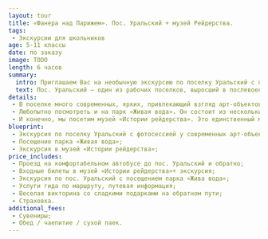 ```yaml
---
layout: tour
title: «Фанера над Парижем». Пос. Уральский + музей Рейдерства.
tags:
 - Экскурсии для школьников
age: 5-11 классы
date: по заказу
image: TODO
length: 6 часов
summary:
  intro: Приглашаем Вас на необычную экскурсию по поселку Уральский с посещением единственного в своем роде музея Рейдерства.
  text: Пос. Уральский – один из рабочих поселков, выросший в послевоенные годы. Его появление вызвано строительством крупного, единственного в регионе, Пермского фанерного комбината. И завод, и поселок в короткое время получили широкую известность и добрую славу. Поселок – за необыкновенную красоту, завод – за свою продукцию.
details:
 - В поселке много современных, ярких, привлекающий взгляд арт-объектов. Так, например, мы увидим фанерную Эйфелеву башню, раскрашенную во все цвета радуги. Градообразующее предприятие поселка Уральский  - фанерный комбинат. Местные уже придумали примету - перед важными событиями они идут к башне, чтобы не пролететь как фанера над Парижем.
 - Любопытно посмотреть и на парк «Живая вода». Он состоит из нескольких опять-таки фанерных арт-объектов на тему жизни в воде (от Ледникового периода до наших дней). Здесь и образцы первобытных форм жизни, и диковинные рыбы, и фигуры людей.
 - И конечно, мы посетим музей «Истории рейдерства». Это единственный музей в России подобного рода, который знакомит с наиболее яркими примерами рейдерства в мировой и отечественной истории. Часть экспонатов посвящена морскому разбою и женщинам пиратам, но основная экспозиция рассказывает о рейдерском захвате Пермского фанерного комбината. На него в начале 2000-х гг. был совершен ряд атак различных структур с целью его захвата всеми возможными методами. Апогеем тех событий стала попытка силового рейдерского захвата – предприятие в буквальном смысле подвергалось штурму с перестрелкой.   
blueprint:
 - Экскурсия по поселку Уральский с фотосессией у современных арт-объектов;
 - Посещение парка «Живая вода»;
 - Экскурсия в музей «Истории рейдерства»;
price_includes:
 - Проезд на комфортабельном автобусе до пос. Уральский и обратно;
 - Входные билеты в музей «Истории рейдерства»+ экскурсия;
 - Экскурсия по пос. Уральский с посещением парка «Жива вода»;
 - Услуги гида по маршруту, путевая информация;
 - Веселая викторина со сладкими подарками на обратном пути;
 - Страховка.
additional_fees:
 - Сувениры;
 - Обед / чаепитие / сухой паек.
---
```

